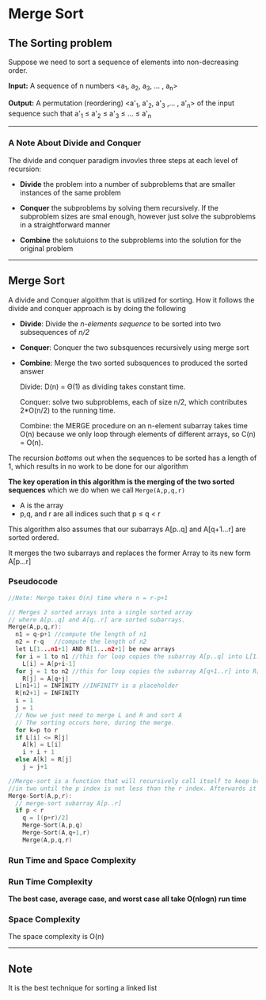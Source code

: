 # Merge Sort


## The Sorting problem

Suppose we need to sort a sequence of elements into non-decreasing order. 

**Input:** A sequence of n numbers <a<sub>1</sub>, a<sub>2</sub>, a<sub>3</sub>, ... , a<sub>n</sub>>

**Output:** A permutation (reordering) <a'<sub>1</sub>, a'<sub>2</sub>, a'<sub>3</sub> ,... , a'<sub>n</sub>> of the input sequence such that a'<sub>1</sub> ≤  a'<sub>2</sub> $\leq$ a'<sub>3</sub> ≤ ... ≤ a'<sub>n</sub>

<hr>

### A Note About Divide and Conquer

The divide and conquer paradigm invovles three steps at each level of recursion:

* **Divide** the problem into a number of subproblems that are smaller instances of the same problem

* **Conquer** the subproblems by solving them recursively. If the subproblem sizes are smal enough, however just solve the subproblems in a straightforward manner

* **Combine** the solutuions to the subproblems into the solution for the original problem

<hr>

## Merge Sort

A divide and Conquer algoithm that is utilized for sorting. How it follows the divide and conquer approach is by doing the following

* **Divide**: Divide the *n-elements sequence* to be sorted into two subsequences of *n/2*

* **Conquer**: Conquer the two subsquences recursively using merge sort

* **Combine**: Merge the two sorted subsquences to produced the sorted answer


    Divide: D(n) = Θ(1) as dividing takes constant time.
    
    Conquer: solve two subproblems, each of size n/2, which contributes 2*O(n/2) to the running time.
    
    Combine: the MERGE procedure on an n-element subarray takes time O(n) because we only loop through 
    elements of different arrays, so C(n) = O(n).


The recursion *bottoms* out when the sequences to be sorted has a length of 1, which results in no work to be done for our algorithm

**The key operation in this algorithm is the merging of the two sorted sequences** which we do when we call `Merge(A,p,q,r)`
  * A is the array
  * p,q, and r are all indices such that p $\leq$ q $\lt$ r

This algorithm also assumes that our subarrays A[p..q] and A[q+1...r] are sorted ordered. 

It merges the two subarrays and replaces the former Array to its new form A[p...r]



### Pseudocode 
```C
//Note: Merge takes O(n) time where n = r-p+1

// Merges 2 sorted arrays into a single sorted array 
// where A[p..q] and A[q..r] are sorted subarrays. 
Merge(A,p,q,r):
  n1 = q-p+1 //compute the length of n1
  n2 = r-q   //compute the length of n2
  let L[1...n1+1] AND R[1...n2+1] be new arrays
  for i = 1 to n1 //this for loop copies the subarray A[p..q] into L[1...n1]
    L[i] = A[p+i-1]
  for j = 1 to n2 //this for loop copies the subarray A[q+1..r] into R[1...n2]
    R[j] = A[q+j]
  L[n1+1] = INFINITY //INFINITY is a placeholder
  R[n2+1] = INFINITY
  i = 1
  j = 1
  // Now we just need to merge L and R and sort A
  // The sorting occurs here, during the merge.
  for k=p to r
  if L[i] <= R[j]
    A[k] = L[i]
    i + i + 1
  else A[k] = R[j]
    j = j+1

//Merge-sort is a function that will recursively call itself to keep breaking apart the array
//in two until the p index is not less than the r index. Afterwards it will merge together 
Merge-Sort(A,p,r):
  // merge-sort subarray A[p..r] 
  if p < r
    q = [(p+r)/2]
    Merge-Sort(A,p,q)
    Merge-Sort(A,q+1,r)
    Merge(A,p,q,r)

```
### Run Time and Space Complexity

### Run Time Complexity

**The best case, average case, and worst case all take O(nlogn) run time**


### Space Complexity

The space complexity is O(n)

<hr>

## Note

It is the best technique for sorting a linked list
